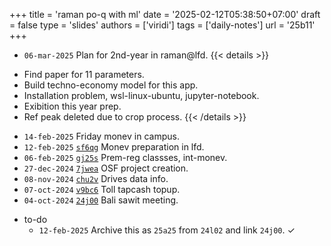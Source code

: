 +++
title = 'raman po-q with ml'
date = '2025-02-12T05:38:50+07:00'
draft = false
type = 'slides'
authors = ['viridi']
tags = ['daily-notes']
url = '25b11'
+++
<!--more-->

+ `06-mar-2025` []() Plan for 2nd-year in raman@lfd.
{{< details >}}
- Find paper for 11 parameters.
- Build techno-economy model for this app.
- Installation problem, wsl-linux-ubuntu, jupyter-notebook.
- Exibition this year prep.
- Ref peak deleted due to crop process.
{{< /details >}}
+ `14-feb-2025` []() Friday monev in campus.
+ `12-feb-2025` [`sf6qg`](https://osf.io/sf6qg) Monev preparation in lfd.
+ `06-feb-2025` [`gj25s`](https://osf.io/gj25s) Prem-reg classses, int-monev.
+ `27-dec-2024` [`7jwea`](https://osf.io/7jwea) OSF project creation.
+ `08-nov-2024` [`chu2v`](https://osf.io/chu2v) Drives data info.
+ `07-oct-2024` [`v9bc6`](https://osf.io/v9bc6) Toll tapcash topup.
+ `04-oct-2024` [`24j00`](https://dudung.github.io/rusn/24j00/) Bali sawit meeting.

- to-do
  + `12-feb-2025` Archive this as `25a25` from `24l02` and link `24j00`. &check;
